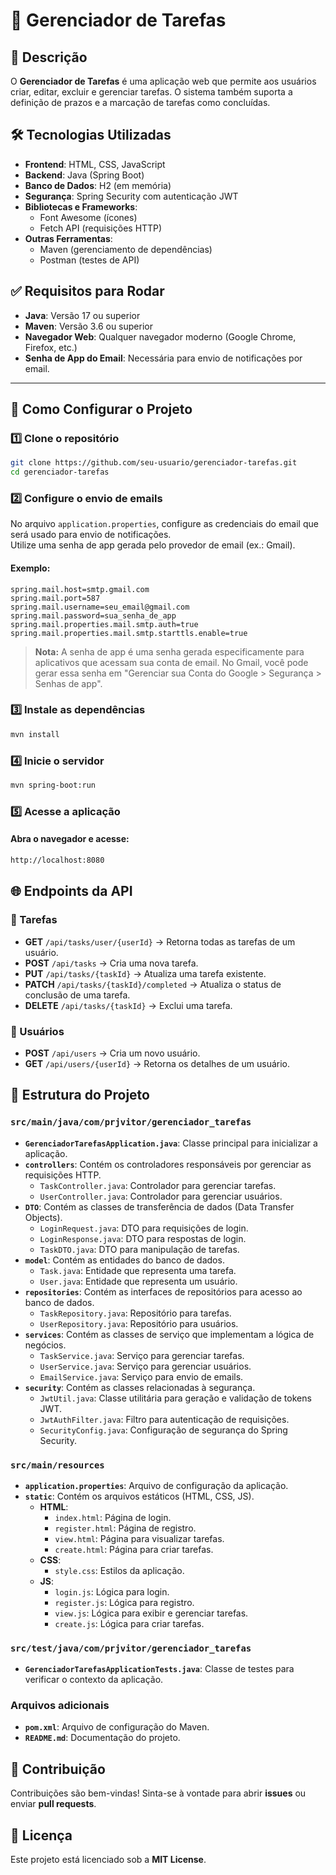 # 📌 Gerenciador de Tarefas  

## 📖 Descrição  
O **Gerenciador de Tarefas** é uma aplicação web que permite aos usuários criar, editar, excluir e gerenciar tarefas. O sistema também suporta a definição de prazos e a marcação de tarefas como concluídas.

## 🛠 Tecnologias Utilizadas  
- **Frontend**: HTML, CSS, JavaScript  
- **Backend**: Java (Spring Boot)  
- **Banco de Dados**: H2 (em memória) 
- **Segurança**: Spring Security com autenticação JWT   
- **Bibliotecas e Frameworks**:  
  - Font Awesome (ícones)  
  - Fetch API (requisições HTTP)  
- **Outras Ferramentas**:  
  - Maven (gerenciamento de dependências)  
  - Postman (testes de API)  

## ✅ Requisitos para Rodar  
- **Java**: Versão 17 ou superior  
- **Maven**: Versão 3.6 ou superior  
- **Navegador Web**: Qualquer navegador moderno (Google Chrome, Firefox, etc.)  
- **Senha de App do Email**: Necessária para envio de notificações por email.  

---

## 🚀 Como Configurar o Projeto  

### 1️⃣ Clone o repositório  
```bash
git clone https://github.com/seu-usuario/gerenciador-tarefas.git
cd gerenciador-tarefas
```

### 2️⃣ Configure o envio de emails  
No arquivo `application.properties`, configure as credenciais do email que será usado para envio de notificações.  
Utilize uma senha de app gerada pelo provedor de email (ex.: Gmail).  

#### Exemplo:  
```properties
spring.mail.host=smtp.gmail.com
spring.mail.port=587
spring.mail.username=seu_email@gmail.com
spring.mail.password=sua_senha_de_app
spring.mail.properties.mail.smtp.auth=true
spring.mail.properties.mail.smtp.starttls.enable=true
```
> **Nota:** A senha de app é uma senha gerada especificamente para aplicativos que acessam sua conta de email. No Gmail, você pode gerar essa senha em "Gerenciar sua Conta do Google > Segurança > Senhas de app".


### 3️⃣ Instale as dependências
```bash
mvn install
```

### 4️⃣ Inicie o servidor
```bash
mvn spring-boot:run
```

### 5️⃣ Acesse a aplicação
#### Abra o navegador e acesse:
```bash
http://localhost:8080
```

## 🌐 Endpoints da API  

### 🔹 Tarefas  
- **GET** `/api/tasks/user/{userId}` → Retorna todas as tarefas de um usuário.  
- **POST** `/api/tasks` → Cria uma nova tarefa.  
- **PUT** `/api/tasks/{taskId}` → Atualiza uma tarefa existente.  
- **PATCH** `/api/tasks/{taskId}/completed` → Atualiza o status de conclusão de uma tarefa.  
- **DELETE** `/api/tasks/{taskId}` → Exclui uma tarefa.  

### 🔹 Usuários  
- **POST** `/api/users` → Cria um novo usuário.  
- **GET** `/api/users/{userId}` → Retorna os detalhes de um usuário.  

## 📂 Estrutura do Projeto  

### `src/main/java/com/prjvitor/gerenciador_tarefas`
- **`GerenciadorTarefasApplication.java`**: Classe principal para inicializar a aplicação.
- **`controllers`**: Contém os controladores responsáveis por gerenciar as requisições HTTP.
  - `TaskController.java`: Controlador para gerenciar tarefas.
  - `UserController.java`: Controlador para gerenciar usuários.
- **`DTO`**: Contém as classes de transferência de dados (Data Transfer Objects).
  - `LoginRequest.java`: DTO para requisições de login.
  - `LoginResponse.java`: DTO para respostas de login.
  - `TaskDTO.java`: DTO para manipulação de tarefas.
- **`model`**: Contém as entidades do banco de dados.
  - `Task.java`: Entidade que representa uma tarefa.
  - `User.java`: Entidade que representa um usuário.
- **`repositories`**: Contém as interfaces de repositórios para acesso ao banco de dados.
  - `TaskRepository.java`: Repositório para tarefas.
  - `UserRepository.java`: Repositório para usuários.
- **`services`**: Contém as classes de serviço que implementam a lógica de negócios.
  - `TaskService.java`: Serviço para gerenciar tarefas.
  - `UserService.java`: Serviço para gerenciar usuários.
  - `EmailService.java`: Serviço para envio de emails.
- **`security`**: Contém as classes relacionadas à segurança.
  - `JwtUtil.java`: Classe utilitária para geração e validação de tokens JWT.
  - `JwtAuthFilter.java`: Filtro para autenticação de requisições.
  - `SecurityConfig.java`: Configuração de segurança do Spring Security.

### `src/main/resources`
- **`application.properties`**: Arquivo de configuração da aplicação.
- **`static`**: Contém os arquivos estáticos (HTML, CSS, JS).
  - **HTML**:
    - `index.html`: Página de login.
    - `register.html`: Página de registro.
    - `view.html`: Página para visualizar tarefas.
    - `create.html`: Página para criar tarefas.
  - **CSS**:
    - `style.css`: Estilos da aplicação.
  - **JS**:
    - `login.js`: Lógica para login.
    - `register.js`: Lógica para registro.
    - `view.js`: Lógica para exibir e gerenciar tarefas.
    - `create.js`: Lógica para criar tarefas.

### `src/test/java/com/prjvitor/gerenciador_tarefas`
- **`GerenciadorTarefasApplicationTests.java`**: Classe de testes para verificar o contexto da aplicação.

### Arquivos adicionais
- **`pom.xml`**: Arquivo de configuração do Maven.
- **`README.md`**: Documentação do projeto.

## 🤝 Contribuição  
Contribuições são bem-vindas! Sinta-se à vontade para abrir **issues** ou enviar **pull requests**.  

## 📜 Licença  
Este projeto está licenciado sob a **MIT License**.  
